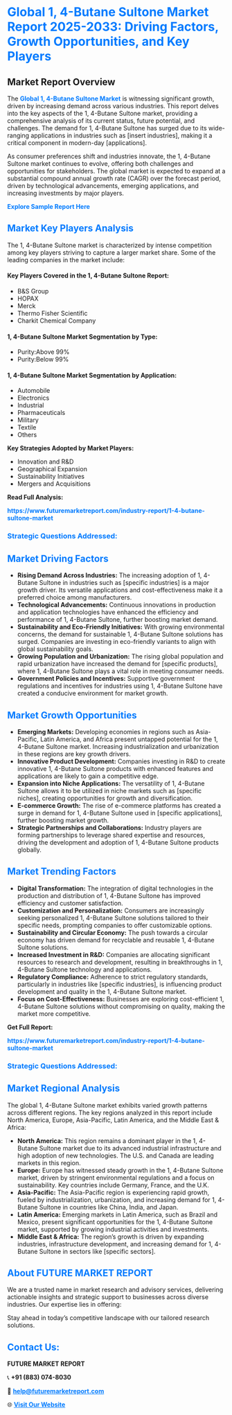 <h1 style="color: #007BFF;">Global 1, 4-Butane Sultone Market Report 2025-2033: Driving Factors, Growth Opportunities, and Key Players</h1>

<section id="overview">
<h2>Market Report Overview</h2>
<p>The <a href="https://www.futuremarketreport.com/industry-report/1-4-butane-sultone-market" style="color: #007BFF; text-decoration: none;"><strong>Global 1, 4-Butane Sultone Market</strong></a> is witnessing significant growth, driven by increasing demand across various industries. This report delves into the key aspects of the 1, 4-Butane Sultone market, providing a comprehensive analysis of its current status, future potential, and challenges. The demand for 1, 4-Butane Sultone has surged due to its wide-ranging applications in industries such as [insert industries], making it a critical component in modern-day [applications].</p>
<p>As consumer preferences shift and industries innovate, the 1, 4-Butane Sultone market continues to evolve, offering both challenges and opportunities for stakeholders. The global market is expected to expand at a substantial compound annual growth rate (CAGR) over the forecast period, driven by technological advancements, emerging applications, and increasing investments by major players.</p>
</section>

<section id="overview">
<p><a href="https://www.futuremarketreport.com/request-sample/reportId=64204" style="color: #007BFF; text-decoration: none;"><strong>Explore Sample Report Here</strong></a></p>
</section>

<section id="key-players">
<h2 style="color: #007BFF;">Market Key Players Analysis</h2>
<p>The 1, 4-Butane Sultone market is characterized by intense competition among key players striving to capture a larger market share. Some of the leading companies in the market include:</p>
<h4>Key Players Covered in the 1, 4-Butane Sultone Report:</h4>
<ul><li>B&amp;S Group</li><li>HOPAX</li><li>Merck</li><li>Thermo Fisher Scientific</li><li>Charkit Chemical Company</li></ul>
<h4>1, 4-Butane Sultone Market Segmentation by Type:</h4>
<ul><li>Purity:Above 99%</li><li>Purity:Below 99%</li></ul>

<h4>1, 4-Butane Sultone Market Segmentation by Application:</h4>
<ul><li>Automobile</li><li>Electronics</li><li>Industrial</li><li>Pharmaceuticals</li><li>Military</li><li>Textile</li><li>Others</li></ul>
<p><strong>Key Strategies Adopted by Market Players:</strong></p>
<ul>
<li>Innovation and R&D</li>
<li>Geographical Expansion</li>
<li>Sustainability Initiatives</li>
<li>Mergers and Acquisitions</li>
</ul>
</section>

<section>
<p><strong>Read Full Analysis: </strong></p><a href="https://www.futuremarketreport.com/industry-report/1-4-butane-sultone-market" style="color: #007BFF; text-decoration: none;"><strong>https://www.futuremarketreport.com/industry-report/1-4-butane-sultone-market</strong></a>
<h3 style="color: #007BFF;">Strategic Questions Addressed:</h3>
</section>

<section id="driving-factors">
<h2 style="color: #007BFF;">Market Driving Factors</h2>
<ul>
<li><strong>Rising Demand Across Industries:</strong> The increasing adoption of 1, 4-Butane Sultone in industries such as [specific industries] is a major growth driver. Its versatile applications and cost-effectiveness make it a preferred choice among manufacturers.</li>
<li><strong>Technological Advancements:</strong> Continuous innovations in production and application technologies have enhanced the efficiency and performance of 1, 4-Butane Sultone, further boosting market demand.</li>
<li><strong>Sustainability and Eco-Friendly Initiatives:</strong> With growing environmental concerns, the demand for sustainable 1, 4-Butane Sultone solutions has surged. Companies are investing in eco-friendly variants to align with global sustainability goals.</li>
<li><strong>Growing Population and Urbanization:</strong> The rising global population and rapid urbanization have increased the demand for [specific products], where 1, 4-Butane Sultone plays a vital role in meeting consumer needs.</li>
<li><strong>Government Policies and Incentives:</strong> Supportive government regulations and incentives for industries using 1, 4-Butane Sultone have created a conducive environment for market growth.</li>
</ul>
</section>

<section id="growth-opportunities">
<h2 style="color: #007BFF;">Market Growth Opportunities</h2>
<ul>
<li><strong>Emerging Markets:</strong> Developing economies in regions such as Asia-Pacific, Latin America, and Africa present untapped potential for the 1, 4-Butane Sultone market. Increasing industrialization and urbanization in these regions are key growth drivers.</li>
<li><strong>Innovative Product Development:</strong> Companies investing in R&D to create innovative 1, 4-Butane Sultone products with enhanced features and applications are likely to gain a competitive edge.</li>
<li><strong>Expansion into Niche Applications:</strong> The versatility of 1, 4-Butane Sultone allows it to be utilized in niche markets such as [specific niches], creating opportunities for growth and diversification.</li>
<li><strong>E-commerce Growth:</strong> The rise of e-commerce platforms has created a surge in demand for 1, 4-Butane Sultone used in [specific applications], further boosting market growth.</li>
<li><strong>Strategic Partnerships and Collaborations:</strong> Industry players are forming partnerships to leverage shared expertise and resources, driving the development and adoption of 1, 4-Butane Sultone products globally.</li>
</ul>
</section>

<section id="trending-factors">
<h2 style="color: #007BFF;">Market Trending Factors</h2>
<ul>
<li><strong>Digital Transformation:</strong> The integration of digital technologies in the production and distribution of 1, 4-Butane Sultone has improved efficiency and customer satisfaction.</li>
<li><strong>Customization and Personalization:</strong> Consumers are increasingly seeking personalized 1, 4-Butane Sultone solutions tailored to their specific needs, prompting companies to offer customizable options.</li>
<li><strong>Sustainability and Circular Economy:</strong> The push towards a circular economy has driven demand for recyclable and reusable 1, 4-Butane Sultone solutions.</li>
<li><strong>Increased Investment in R&D:</strong> Companies are allocating significant resources to research and development, resulting in breakthroughs in 1, 4-Butane Sultone technology and applications.</li>
<li><strong>Regulatory Compliance:</strong> Adherence to strict regulatory standards, particularly in industries like [specific industries], is influencing product development and quality in the 1, 4-Butane Sultone market.</li>
<li><strong>Focus on Cost-Effectiveness:</strong> Businesses are exploring cost-efficient 1, 4-Butane Sultone solutions without compromising on quality, making the market more competitive.</li>
</ul>
</section>

<section>
<p><strong>Get Full Report: </strong></p><a href="https://www.futuremarketreport.com/industry-report/1-4-butane-sultone-market" style="color: #007BFF; text-decoration: none;"><strong>https://www.futuremarketreport.com/industry-report/1-4-butane-sultone-market</strong></a>
<h3 style="color: #007BFF;">Strategic Questions Addressed:</h3>
</section>


<section id="regional-analysis">
<h2 style="color: #007BFF;">Market Regional Analysis</h2>
<p>The global 1, 4-Butane Sultone market exhibits varied growth patterns across different regions. The key regions analyzed in this report include North America, Europe, Asia-Pacific, Latin America, and the Middle East & Africa:</p>
<ul>
<li><strong>North America:</strong> This region remains a dominant player in the 1, 4-Butane Sultone market due to its advanced industrial infrastructure and high adoption of new technologies. The U.S. and Canada are leading markets in this region.</li>
<li><strong>Europe:</strong> Europe has witnessed steady growth in the 1, 4-Butane Sultone market, driven by stringent environmental regulations and a focus on sustainability. Key countries include Germany, France, and the U.K.</li>
<li><strong>Asia-Pacific:</strong> The Asia-Pacific region is experiencing rapid growth, fueled by industrialization, urbanization, and increasing demand for 1, 4-Butane Sultone in countries like China, India, and Japan.</li>
<li><strong>Latin America:</strong> Emerging markets in Latin America, such as Brazil and Mexico, present significant opportunities for the 1, 4-Butane Sultone market, supported by growing industrial activities and investments.</li>
<li><strong>Middle East & Africa:</strong> The region’s growth is driven by expanding industries, infrastructure development, and increasing demand for 1, 4-Butane Sultone in sectors like [specific sectors].</li>
</ul>
</section>

<footer>
<h2 style="color: #007BFF;">About FUTURE MARKET REPORT</h2>
<p>We are a trusted name in market research and advisory services, delivering actionable insights and strategic support to businesses across diverse industries. Our expertise lies in offering:</p>

<p>Stay ahead in today’s competitive landscape with our tailored research solutions.</p>

<h2 style="color: #007BFF;">Contact Us:</h2>
<p><strong>FUTURE MARKET REPORT</strong></p>
<p>📞 <strong>+91 (883) 074-8030</strong></p>
<p>📧 <strong><a href="mailto:help@futuremarketreport.com" style="color: #007BFF;">help@futuremarketreport.com</a></strong></p>
<p>🌐 <strong><a href="https://www.futuremarketreport.com/" style="color: #007BFF;">Visit Our Website</a></strong></p>
</footer>